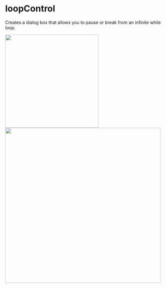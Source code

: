 # loopControl

Creates a dialog box that allows you to pause or break from an infinite while loop.


<img width="300" src="https://github.com/elgar328/matlab-code-examples/assets/93251045/9ce3dd5d-dcb6-43d3-9046-092336fb8069">  
<br>
<img width="500" src="https://github.com/elgar328/matlab-code-examples/assets/93251045/a367f96f-0f48-43ec-aedf-c1fc7d445fa5">  
